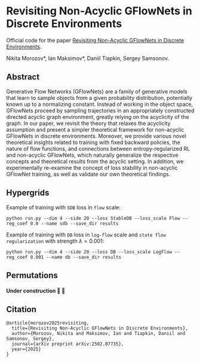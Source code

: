 # Revisiting Non-Acyclic GFlowNets in Discrete Environments

Official code for the paper [Revisiting Non-Acyclic GFlowNets in Discrete Environments](https://arxiv.org/abs/2502.07735).

Nikita Morozov*, Ian Maksimov*, Daniil Tiapkin, Sergey Samsonov.

## Abstract
Generative Flow Networks (GFlowNets) are a family of generative models that learn to sample objects from a given probability distribution, potentially known up to a normalizing constant. Instead of working in the object space, GFlowNets proceed by sampling trajectories in an appropriately constructed directed acyclic graph environment, greatly relying on the acyclicity of the graph. In our paper, we revisit the theory that relaxes the acyclicity assumption and present a simpler theoretical framework for non-acyclic GFlowNets in discrete environments. Moreover, we provide various novel theoretical insights related to training with fixed backward policies, the nature of flow functions, and connections between entropy-regularized RL and non-acyclic GFlowNets, which naturally generalize the respective concepts and theoretical results from the acyclic setting. In addition, we experimentally re-examine the concept of loss stability in non-acyclic GFlowNet training, as well as validate our own theoretical findings.

## Hypergrids

Example of training with `SDB` loss in `flow` scale:

```
python run.py --dim 4 --side 20 --loss StableDB --loss_scale Flow --reg_coef 0.0 --name sdb --save_dir results
```

Example of training with `DB` loss in `log-flow` scale and `state flow regularization` with strength $\lambda = 0.001$:

```
python run.py --dim 4 --side 20 --loss DB --loss_scale LogFlow --reg_coef 0.001 --name db --save_dir results
```

## Permutations 

#### Under construction 🚧 🔨

## Citation

```
@article{morozov2025revisiting,
  title={Revisiting Non-Acyclic GFlowNets in Discrete Environments},
  author={Morozov, Nikita and Maksimov, Ian and Tiapkin, Daniil and Samsonov, Sergey},
  journal={arXiv preprint arXiv:2502.07735},
  year={2025}
}
```

